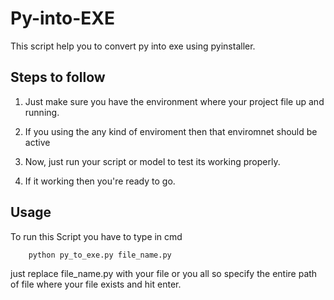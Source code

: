 # Py-into-EXE
This script help you to convert py into exe using pyinstaller.

## Steps to follow

1. Just make sure you have the environment where your project file up and running.

2. If you using the any kind of enviroment then that enviromnet should be active

3. Now, just run your script or model to test its working  properly.

4. If it working then you're ready to go.

## Usage

To run this Script you have to type in cmd  

```
    python py_to_exe.py file_name.py 
```

just replace file_name.py with your file or you all so specify the entire path of file where your file exists and hit enter. 



